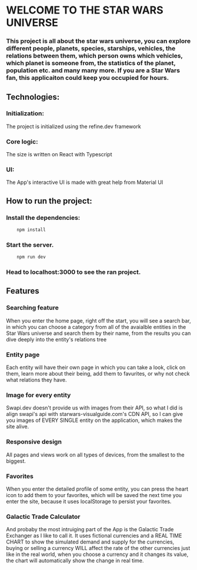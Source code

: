 
# WELCOME TO THE STAR WARS UNIVERSE

### This project is all about the star wars universe, you can explore different people, planets, species, starships, vehicles, the relations between them, which person owns which vehicles, which planet is someone from, the statistics of the planet, population etc. and many many more. If you are a Star Wars fan, this applicaiton could keep you occupied for hours.

## Technologies:

### Initialization:
The project is initialized using the refine.dev framework

### Core logic:
The size is written on React with Typescript

### UI:
The App's interactive UI is made with great help from Material UI

## How to run the project:

### Install the dependencies:

```bash
    npm install
```

### Start the server.

```bash
    npm run dev
```

### Head to localhost:3000 to see the ran project.


## Features

### Searching feature
When you enter the home page, right off the start, you will see a search bar, in which you can choose a category from all of the avaialble entities in the Star Wars universe and search them by their name, from the results you can dive deeply into the entity's relations tree

### Entity page
Each entity will have their own page in which you can take a look, click on them, learn more about their being, add them to favurites, or why not check what relations they have.

### Image for every entity
Swapi.dev doesn't provide us with images from their API, so what I did is align swapi's api with starwars-visualguide.com's CDN API, so I can give you images of EVERY SINGLE entity on the application, which makes the site alive.

### Responsive design
All pages and views work on all types of devices, from the smallest to the biggest.

### Favorites
When you enter the detailed profile of some entity, you can press the heart icon to add them to your favorites, which will be saved the next time you enter the site, because it uses localStorage to persist your favorites.

### Galactic Trade Calculator 
And probaby the most intruiging part of the App is the Galactic Trade Exchanger as I like to call it. It uses fictional currencies and a REAL TIME CHART to show the simulated demand and supply for the currencies, buying or selling a currency WILL affect the rate of the other currencies just like in the real world, when you choose a currency and it changes its value, the chart will automatically show the change in real time.
